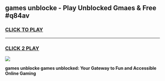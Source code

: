 
## games unblocke - Play Unblocked Gmaes & Free #q84av
<h3>
<a href="https://news.freeplayer.one?title=games_unblocke&ref=26F">CLICK TO PLAY</a></h3>
<hr>

<h3>
<a href="https://news.freeplayer.one?title=games_unblocke&ref=26F">CLICK 2 PLAY</a>
  
</h3>

<a href="https://news.freeplayer.one?title=games_unblocke&ref=26F/"><img src="https://clearcache.store/games.png"></a>


**games unblocke games unblocked: Your Gateway to Fun and Accessible Online Gaming**
